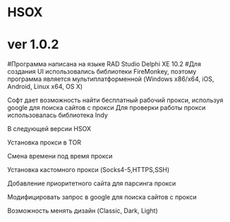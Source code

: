 # HSOX
# ver 1.0.2
                                    
#Программа написана на языке RAD Studio Delphi XE 10.2
#Для создания UI использовались библиотеки FireMonkey, поэтому программа является мультиплатформенной (Windows x86/x64, iOS, Android, Linux x64, OS X)

Софт дает возможность найти бесплатный рабочий прокси, используя google для поиска сайтов с прокси
Для проверки работы прокси использовалась библиотека Indy


В следующей версии HSOX

Установка прокси в TOR

Смена времени под время прокси	

Установка кастомного прокси (Socks4-5,HTTPS,SSH)

Добавление приоритетного сайта для парсинга прокси

Модифицировать запрос в google для поиска сайтов с прокси

Возможность менять дизайн (Classic, Dark, Light)	
